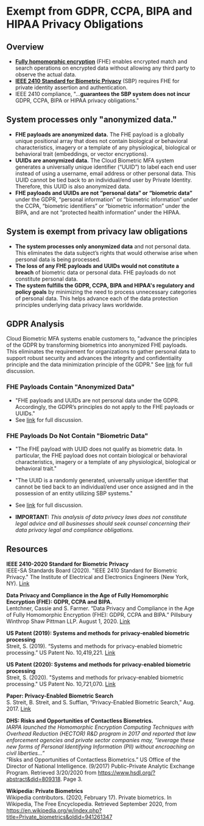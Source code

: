 # Exempt from GDPR, CCPA, BIPA and HIPAA Privacy Obligations 

## Overview
* [<b>Fully homomorphic encryption</b>](https://en.wikipedia.org/wiki/Private_biometrics) (FHE) enables encrypted match and search operations on encrypted data without allowing any third party to observe the actual data. 
* [<B>IEEE 2410 Standard for Biometric Privacy</b>](https://github.com/openinfer/PrivateIdentity/wiki/IEEE-2410-STANDARD-FOR-BIOMETRIC-PRIVACY-%5BDRAFT%5D) (SBP) requires FHE for private identity assertion and authentication. 
* IEEE 2410 compliance, "...<b>guarantees the SBP system does not incur </b>GDPR, CCPA, BIPA or HIPAA privacy obligations." </b>
## System processes only "anonymized data."
* <b>FHE payloads are anonymized data.</b> The FHE payload is a globally unique positional array that does not contain biological or behavioral characteristics, imagery or a template of any physiological, biological or behavioral trait (embeddings, or vector encryptions). 
* <b>UUIDs are anonymized data.</b> The Cloud Biometric MFA system generates a universally unique identifier (“UUID”) to label each end user instead of using a username, email address or other personal data. This UUID cannot be tied back to an individual/end user by Private Identity. Therefore, this UUID is also anonymized data. 
* <b>FHE payloads and UUIDs are not “personal data” or “biometric data” </b>under the GDPR, “personal information” or “biometric information” under the CCPA, “biometric identifiers” or “biometric information” under the BIPA, and are not “protected health information” under the HIPAA. 

## System is exempt from privacy law obligations
* <b>The system processes only anonymized data</b> and not personal data. This eliminates the data subject’s rights that would otherwise arise when personal data is being processed.    
* <b>The loss of any FHE payloads and UUIDs would not constitute a breach</b> of biometric data or personal data. FHE payloads do not constitute personal data.
* <b>The system fulfills the GDPR, CCPA, BIPA and HIPAA's regulatory and policy goals</b> by minimizing the need to process unnecessary categories of personal data.  This helps advance each of the data protection principles underlying data privacy laws worldwide.   

## GDPR Analysis
Cloud Biometric MFA systems enable customers to, "advance the principles of the GDPR by transforming biometrics into anonymized FHE payloads. This eliminates the requirement for organizations to gather personal data to support robust security and advances the integrity and confidentiality principle and the data minimization principle of the GDPR." 
See [link](https://github.com/openinfer/PrivateIdentity/wiki/IEEE-2410-STANDARD-FOR-BIOMETRIC-PRIVACY-%5BDRAFT%5D#95-gdpr) for full discussion.
### FHE Payloads Contain "Anonymized Data"
* "FHE payloads and UUIDs are not personal data under the GDPR. Accordingly, the GDPR’s principles do not apply to the FHE payloads or UUIDs."  
* See [link](https://github.com/openinfer/PrivateIdentity/wiki/IEEE-2410-STANDARD-FOR-BIOMETRIC-PRIVACY-%5BDRAFT%5D#951-fhe-payloads-contain-anonymized-data) for full discussion. 
### FHE Payloads Do Not Contain "Biometric Data"
* "The FHE payload with UUID does not qualify as biometric data. In particular, the FHE payload does not contain biological or behavioral characteristics, imagery or a template of any physiological, biological or behavioral trait."
* "The UUID is a randomly generated, universally unique identifier that cannot be tied back to an individual/end user once assigned and in the possession of an entity utilizing SBP systems."
* See [link](https://github.com/openinfer/PrivateIdentity/wiki/IEEE-2410-STANDARD-FOR-BIOMETRIC-PRIVACY-%5BDRAFT%5D#952-fhe-payloads-do-not-contain-biometric-data) for full discussion. 



* <b>IMPORTANT:</b> _This analysis of data privacy laws does not constitute legal advice and all businesses should seek counsel concerning their data privacy legal and compliance obligations._


## Resources
**IEEE 2410-2020 Standard for Biometric Privacy**<br>
IEEE-SA Standards Board (2020). "IEEE 2410 Standard for Biometric Privacy." The Institute of Electrical and Electronics Engineers (New York, NY). [Link](https://github.com/openinfer/PrivateIdentity/wiki/IEEE-2410-STANDARD-FOR-BIOMETRIC-PRIVACY-%5BDRAFT%5D)

**Data Privacy and Compliance in the Age of Fully Homomorphic Encryption (FHE): GDPR, CCPA and BIPA.**<br>
Lentchner, Cassie and S. Farmer. “Data Privacy and Compliance in the Age of Fully Homomorphic Encryption (FHE): GDPR, CCPA and BIPA.” Pillsbury Winthrop Shaw Pittman LLP. August 1, 2020. [Link](https://github.com/openinfer/PrivateIdentity/blob/master/images/Private%20Id%20FHE%20Privacy%20Memo%20(Pillsbury).pdf)

**US Patent (2019): Systems and methods for privacy-enabled biometric processing**<br>
Streit, S. (2019).  “Systems and methods for privacy-enabled biometric processing.”  US Patent No. 10,419,221.  [Link](https://patents.google.com/patent/US10419221B1/)

**US Patent (2020): Systems and methods for privacy-enabled biometric processing**<br>
Streit, S. (2020).  "Systems and methods for privacy-enabled biometric processing." US Patent No. 10,721,070. [Link](http://patft.uspto.gov/netacgi/nph-Parser?Sect1=PTO1&Sect2=HITOFF&d=PALL&p=1&u=%2Fnetahtml%2FPTO%2Fsrchnum.htm&r=1&f=G&l=50&s1=10,721,070.PN.&OS=PN/10,721,070&RS=PN/10,721,070)

**Paper: Privacy-Enabled Biometric Search**<br>
S. Streit, B. Streit, and S. Suffian, “Privacy-Enabled Biometric Search,” Aug. 2017. [Link](https://arxiv.org/abs/1708.04726)

**DHS:  Risks and Opportunities of Contactless Biometrics.**<br>
_IARPA launched the Homomorphic Encryption Computing Techniques with Overhead Reduction (HECTOR) R&D program in 2017 and reported that law enforcement agencies and private sector companies may, “leverage these new forms of Personal Identifying Information (PII) without encroaching on civil liberties…”_<br>
“Risks and Opportunities of Contactless Biometrics.” US Office of the Director of National Intelligence. (9/2017) Public-Private Analytic Exchange Program. Retrieved 3/20/2020 from https://www.hsdl.org/?abstract&did=809318. Page 3.

**Wikipedia:  Private Biometrics**<br>
Wikipedia contributors. (2020, February 17). Private biometrics. In Wikipedia, The Free Encyclopedia. Retrieved September 2020, from https://en.wikipedia.org/w/index.php?title=Private_biometrics&oldid=941261347